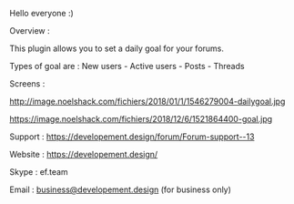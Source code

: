 Hello everyone :)

Overview :

This plugin allows you to set a daily goal for your forums.

Types of goal are : New users - Active users - Posts - Threads

Screens :

http://image.noelshack.com/fichiers/2018/01/1/1546279004-dailygoal.jpg

https://image.noelshack.com/fichiers/2018/12/6/1521864400-goal.jpg


Support : https://developement.design/forum/Forum-support--13

Website : https://developement.design/

Skype : ef.team

Email : business@developement.design (for business only)
